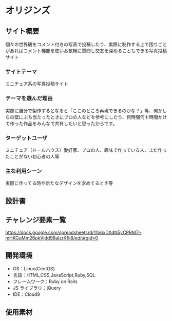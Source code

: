 # オリジンズ

## サイト概要

個々の世界観をコメント付きの写真で投稿したり、実際に制作する上で困りごとがあればコメント機能を使いお気軽に質問し交友を深めることもできる写真投稿サイト

### サイトテーマ

ミニチュア系の写真投稿サイト

### テーマを選んだ理由

実際に自分で製作するとなると「ここのところ再現できるのかな？」等、何かしらの壁にぶち当たったときにプロの人などを参考にしたり、何時間何十時間かけて作った作品をみんなで共有したいと思ったからです。

### ターゲットユーザ

ミニチュア（ドールハウス）愛好家、プロの人、趣味で作っている人、まだ作ったことがない初心者の人等

### 主な利用シーン

実際に作ってる時や新たなデザインを求めてるとき等

## 設計書

## チャレンジ要素一覧

https://docs.google.com/spreadsheets/d/11b6xDXdN5yCPBM7l-mHKGuMm26pkVjdd98aIzrKfIi8/edit#gid=0

## 開発環境

- OS：Linux(CentOS)
- 言語：HTML,CSS,JavaScript,Ruby,SQL
- フレームワーク：Ruby on Rails
- JS ライブラリ：jQuery
- IDE：Cloud9

## 使用素材
